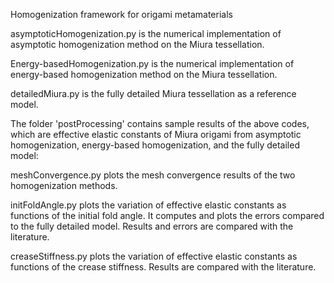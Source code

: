 Homogenization framework for origami metamaterials

asymptoticHomogenization.py is the numerical implementation of asymptotic homogenization method on the Miura tessellation.

Energy-basedHomogenization.py is the numerical implementation of energy-based homogenization method on the Miura tessellation.

detailedMiura.py is the fully detailed Miura tessellation as a reference model.

The folder 'postProcessing' contains sample results of the above codes, which are effective elastic constants of Miura origami from asymptotic homogenization, energy-based homogenization, and the fully detailed model:

meshConvergence.py plots the mesh convergence results of the two homogenization methods.

initFoldAngle.py plots the variation of effective elastic constants as functions of the initial fold angle. It computes and plots the errors compared to the fully detailed model. Results and errors are compared with the literature.

creaseStiffness.py plots the variation of effective elastic constants as functions of the crease stiffness. Results are compared with the literature.
